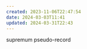 ```yaml
---
created: 2023-11-06T22:47:54
date: 2024-03-03T11:41
updated: 2024-03-31T22:43
---
```

supremum pseudo-record